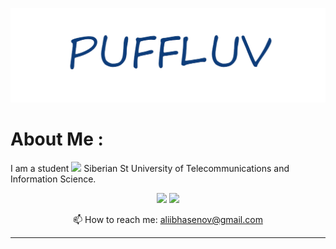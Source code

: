 [![Header](https://github.com/puffluv/puffluv/blob/main/assets/headerpng.png)](https://vk.com/darlingman)

# About Me :

I am a student <img src="https://i.giphy.com/media/v1.Y2lkPTc5MGI3NjExejVzeWw2NjFmZGVlZzVtNXA4NGZhd2M2amxlNHp2aXV2anFuZTlzZyZlcD12MV9pbnRlcm5hbF9naWZfYnlfaWQmY3Q9Zw/dOaaBNOMTeHICzPHvo/giphy.gif" width="30"> Siberian St University of Telecommunications and Information Science.

<p align='center'>
   <a>
       <img src="https://img.shields.io/badge/linkedin-%230077B5.svg?&style=for-the-badge&logo=linkedin&logoColor=white"/>
   </a>
   <a>
       <img src="https://img.shields.io/badge/Telegram-2CA5E0?style=for-the-badge&logo=telegram&logoColor=white"/>
   </a>
<p align='center'>
   📫 How to reach me: <a href='mailto:alibihasenov@gmail.com'>aliibhasenov@gmail.com</a>
</p>

---
